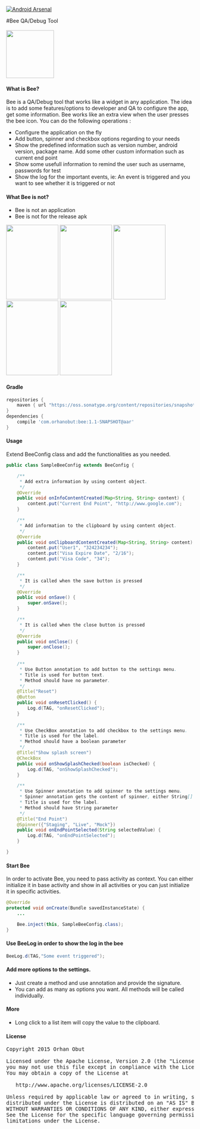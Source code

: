 [![Android Arsenal](https://img.shields.io/badge/Android%20Arsenal-Bee-brightgreen.svg?style=flat)](https://android-arsenal.com/details/1/1441)

#Bee
QA/Debug Tool <br><br>
<img src='https://github.com/orhanobut/bee/blob/master/images/logo_bee.png' width='128' height='128'></img>

#### What is Bee?
Bee is a QA/Debug tool that works like a widget in any application. The idea is to add some features/options to developer and QA to configure the app, get some information. Bee works like an extra view when the user presses the bee icon. You can do the following operations :

- Configure the application on the fly
- Add button, spinner and checkbox options regarding to your needs
- Show the predefined information such as version number, android version, package name. Add some other custom information such as current end point
- Show some usefull information to remind the user such as username, passwords for test
- Show the log for the important events, ie: An event is triggered and you want to see whether it is triggered or not

#### What Bee is not?
- Bee is not an application
- Bee is not for the release apk

<img src='https://github.com/nr4bt/bee/blob/master/images/bee0.png' width='140' height='200'></img>
<img src='https://github.com/nr4bt/bee/blob/master/images/bee3.png' width='140' height='200'></img>
<img src='https://github.com/nr4bt/bee/blob/master/images/bee1.png' width='140' height='200'></img>
<img src='https://github.com/nr4bt/bee/blob/master/images/bee2.png' width='140' height='200'></img>
<img src='https://github.com/nr4bt/bee/blob/master/images/bee4.png' width='140' height='200'></img>

#### Gradle

```groovy
repositories {
    maven { url "https://oss.sonatype.org/content/repositories/snapshots/"}
}
dependencies {
    compile 'com.orhanobut:bee:1.1-SNAPSHOT@aar'
}
```

#### Usage
Extend BeeConfig class and add the functionalities as you needed.
```java
public class SampleBeeConfig extends BeeConfig {

    /**
     * Add extra information by using content object.
     */
    @Override
    public void onInfoContentCreated(Map<String, String> content) {
        content.put("Current End Point", "http://www.google.com");
    }

    /**
     * Add information to the clipboard by using content object.
     */
    @Override
    public void onClipboardContentCreated(Map<String, String> content) {
        content.put("User1", "324234234");
        content.put("Visa Expire Date", "2/16");
        content.put("Visa Code", "34");
    }

    /**
     * It is called when the save button is pressed
     */
    @Override
    public void onSave() {
        super.onSave();
    }

    /**
     * It is called when the close button is pressed 
     */
    @Override
    public void onClose() {
        super.onClose();
    }
    
    /**
     * Use Button annotation to add button to the settings menu.
     * Title is used for button text. 
     * Method should have no parameter.
     */
    @Title("Reset")
    @Button
    public void onResetClicked() {
        Log.d(TAG, "onResetClicked");
    }
    
    /**
     * Use CheckBox annotation to add checkbox to the settings menu.
     * Title is used for the label. 
     * Method should have a boolean parameter 
     */
    @Title("Show splash screen")
    @CheckBox
    public void onShowSplashChecked(boolean isChecked) {
        Log.d(TAG, "onShowSplashChecked");
    }

    /**
     * Use Spinner annotation to add spinner to the settings menu.
     * Spinner annotation gets the content of spinner, either String[] or just String
     * Title is used for the label.
     * Method should have String parameter
     */
    @Title("End Point")
    @Spinner({"Staging", "Live", "Mock"})
    public void onEndPointSelected(String selectedValue) {
        Log.d(TAG, "onEndPointSelected");
    }

}
```

#### Start Bee
In order to activate Bee, you need to pass activity as context. You can either initialize it in base activity and show in all activities or you can just initialize it in specific activities. 

```java
@Override
protected void onCreate(Bundle savedInstanceState) {
    ...

    Bee.inject(this, SampleBeeConfig.class);
}
```

#### Use BeeLog in order to show the log in the bee

```java
BeeLog.d(TAG,"Some event triggered");
```

#### Add more options to the settings.

- Just create a method and use annotation and provide the signature.
- You can add as many as options you want. All methods will be called individually.

#### More

- Long click to a list item will copy the value to the clipboard.

#### License 
<pre>
Copyright 2015 Orhan Obut

Licensed under the Apache License, Version 2.0 (the "License");
you may not use this file except in compliance with the License.
You may obtain a copy of the License at

   http://www.apache.org/licenses/LICENSE-2.0

Unless required by applicable law or agreed to in writing, software
distributed under the License is distributed on an "AS IS" BASIS,
WITHOUT WARRANTIES OR CONDITIONS OF ANY KIND, either express or implied.
See the License for the specific language governing permissions and
limitations under the License.
</pre>

